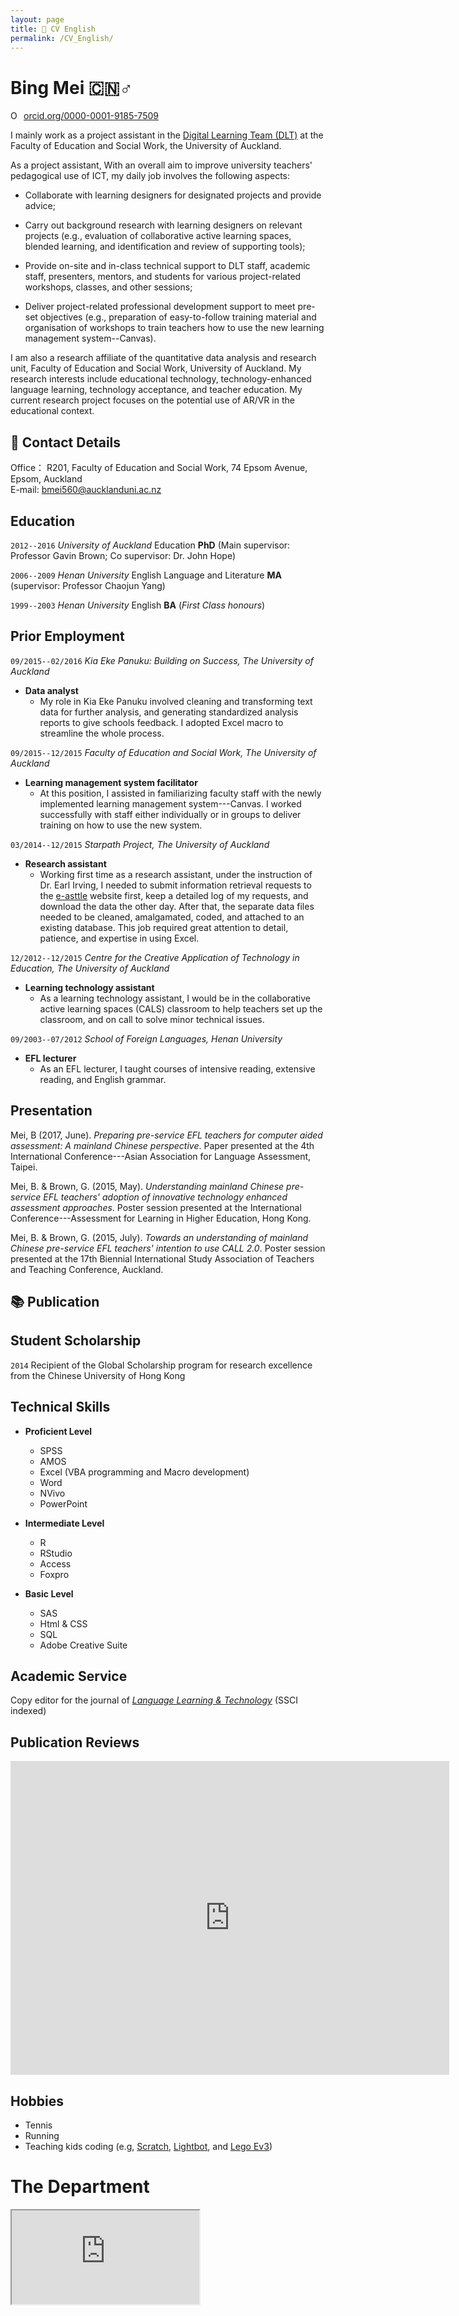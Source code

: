 ```yaml
---
layout: page
title: 📌 CV English
permalink: /CV_English/
---
```


# Bing Mei 🇨🇳♂️

<div itemscope itemtype="https://schema.org/Person"><a itemprop="sameAs" content="https://orcid.org/0000-0001-9185-7509" href="https://orcid.org/0000-0001-9185-7509" target="orcid.widget" rel="noopener noreferrer" style="vertical-align:top;"><img src="https://orcid.org/sites/default/files/images/orcid_16x16.png" style="width:1em;margin-right:.5em;" alt="ORCID iD icon">orcid.org/0000-0001-9185-7509</a></div>

I mainly work as a project assistant in the [Digital Learning Team (DLT)](http://www.education.auckland.ac.nz/en/about/teaching-learning/create.html) at the Faculty of Education and Social Work, the University of Auckland.



As a project assistant, With an overall aim to improve university teachers' pedagogical use of ICT, my daily job involves the following aspects:

  * Collaborate with learning designers for designated projects and provide advice;

  * Carry out background research with learning designers on relevant projects (e.g., evaluation of collaborative active learning spaces, blended learning, and identification and review of supporting tools);

  * Provide on-site and in-class technical support to DLT staff, academic staff, presenters, mentors, and students for various project-related workshops, classes, and other sessions;

  * Deliver project-related professional development support to meet pre-set objectives (e.g., preparation of easy-to-follow training material and organisation of workshops to train teachers how to use the new learning management system--Canvas).

I am also a research affiliate of the quantitative data analysis and research unit, Faculty of Education and Social Work, University of Auckland. My research interests include educational technology, technology-enhanced language learning, technology acceptance, and teacher education. My current research project focuses on the potential use of AR/VR in the educational context.

## 📇 Contact Details

  Office： R201, Faculty of Education and Social Work, 74 Epsom Avenue, Epsom, Auckland  
  E-mail: bmei560@aucklanduni.ac.nz  


## Education
`2012--2016`
_University of Auckland_ Education __PhD__ (Main supervisor: Professor Gavin Brown; Co supervisor: Dr. John Hope)

`2006--2009`
_Henan University_ English Language and Literature __MA__ (supervisor: Professor Chaojun Yang)

`1999--2003`
_Henan University_ English __BA__ (_First Class honours_)

## Prior Employment

`09/2015--02/2016`
_Kia Eke Panuku: Building on Success, The University of Auckland_

* **Data analyst**
    * My role in Kia Eke Panuku involved cleaning and transforming text data for further analysis, and generating standardized analysis reports to give schools feedback. I adopted Excel macro to streamline the whole process.

`09/2015--12/2015`
_Faculty of Education and Social Work, The University of Auckland_

* **Learning management system facilitator**
     * At this position, I assisted in familiarizing faculty staff with the newly implemented learning management system---Canvas. I worked successfully with staff either individually or in groups to deliver training on how to use the new system.

`03/2014--12/2015`
_Starpath Project, The University of Auckland_

* **Research assistant**
    * Working first time as a research assistant, under the instruction of Dr. Earl Irving, I needed to submit information retrieval requests to the [e-asttle](http://e-asttle.tki.org.nz/) website first, keep a detailed log of my requests, and download the data the other day. After that, the separate data files needed to be cleaned, amalgamated, coded, and attached to an existing database. This job required great attention to detail, patience, and expertise in using Excel.

`12/2012--12/2015`
_Centre for the Creative Application of Technology in Education, The University of Auckland_

* **Learning technology assistant**
    * As a learning technology assistant, I would be in the collaborative active learning spaces (CALS) classroom to help teachers set up the classroom, and on call to solve minor technical issues.

`09/2003--07/2012`
_School of Foreign Languages, Henan University_

* **EFL lecturer**
    * As an EFL lecturer, I taught courses of intensive reading, extensive reading, and English grammar.  

## Presentation

Mei, B (2017, June). _Preparing pre-service EFL teachers for computer aided assessment: A mainland Chinese perspective_. Paper presented at the 4th International Conference---Asian Association for Language Assessment, Taipei.

Mei, B. & Brown, G. (2015, May). _Understanding mainland Chinese pre-service EFL teachers' adoption of innovative technology enhanced assessment approaches_. Poster session presented at the International Conference---Assessment for Learning in Higher Education, Hong Kong.

Mei, B. & Brown, G. (2015, July). _Towards an understanding of mainland Chinese pre-service EFL teachers' intention to use CALL 2.0_. Poster session presented at the 17th Biennial International Study Association of Teachers and Teaching Conference, Auckland.

##  📚 Publication

<script src="https://bibbase.org/show?bib=https%3A%2F%2Fapi.zotero.org%2Fusers%2F1365598%2Fcollections%2FXYC47ZTD%2Fitems%3Fkey%3DXPeILBDiY6SJLW90nV0aqGVs%26format%3Dbibtex%26limit%3D100&jsonp=1"></script>


## Student Scholarship

`2014`
Recipient of the Global Scholarship program for research excellence from the Chinese University of Hong Kong

## Technical Skills

  * __Proficient Level__
    * SPSS
    + AMOS
    * Excel (VBA programming and Macro development)
    * Word
    * NVivo
    * PowerPoint  

  * __Intermediate Level__
    * R
    * RStudio
    * Access
    * Foxpro

  * __Basic Level__
    * SAS
    * Html & CSS
    * SQL
    * Adobe Creative Suite  

## Academic Service

Copy editor for the journal of _[Language Learning & Technology](http://llt.msu.edu/)_ (SSCI indexed)

## Publication Reviews

<!-- start Publons.com widget -->
<iframe src="https://publons.com/author/1474000/widget/embed/?width=640&height=460" width="700" height="500" style="border: solid 1px #ddd;"></iframe>
<!-- end Publons.com widget -->

## Hobbies

  + Tennis
  + Running
  + Teaching kids coding (e.g, [Scratch](https://scratch.mit.edu/),  [Lightbot](https://lightbot.com/), and [Lego Ev3](http://www.lego.com/en-us/mindstorms))

# The Department
<iframe src=https://www.researchgate.net/plugins/department?stats=true&faces=true&publications=true&height=600&width=700&theme=light&type=department&installationId=5bbbf6b3b93ecd8ca371f766 />
